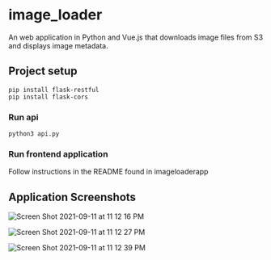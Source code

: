 # image_loader
An web application in Python and Vue.js that downloads image files from S3 and displays image metadata.

## Project setup
```
pip install flask-restful
pip install flask-cors
```
### Run api
```
python3 api.py
```

### Run frontend application
Follow instructions in the README found in imageloaderapp

## Application Screenshots

![Screen Shot 2021-09-11 at 11 12 16 PM](https://user-images.githubusercontent.com/394007/132974268-298e34cc-74ce-40f5-b5de-0a9e823dbbd9.png)

![Screen Shot 2021-09-11 at 11 12 27 PM](https://user-images.githubusercontent.com/394007/132974270-8c64313a-ec1d-4d44-a99e-b5264d2907c7.png)

![Screen Shot 2021-09-11 at 11 12 39 PM](https://user-images.githubusercontent.com/394007/132974275-2e269b8c-0ebe-4502-9e17-724fbb31911f.png)
